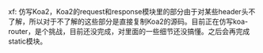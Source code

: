 xf: 仿写Koa2，Koa2的request和response模块里的部分由于对某些header头不了解，所以对于不了解的这些部分是直接复制Koa2的源码。目前正在仿写koa-router，是个挑战，目前还没完成，对里面的一些细节还没搞懂。之后会再完成static模块。